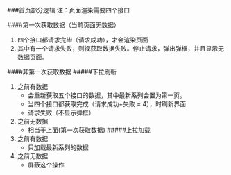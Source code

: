 ###首页部分逻辑
	注：页面渲染需要四个接口
	
####第一次获取数据（当前页面无数据）	
1. 四个接口都请求完毕（请求成功），才会渲染页面
2. 其中有一个请求失败，则视获取数据失败。停止请求，弹出弹框，并且显示无数据页面。

####非第一次获取数据
#####下拉刷新
1. 之前有数据
	* 会重新获取五个接口的数据，其中最新系列会置为第一页。
	* 当四个接口都获取完成（请求成功+失败 = 4），时刷新界面
	* 请求失败（不显示弹框）
2. 之前无数据
	* 相当于上面(第一次获取数据)
#####上拉加载
1. 之前有数据
	* 只加载最新系列的数据
2. 之前无数据
	* 屏蔽这个操作
